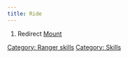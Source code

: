 ```yaml
---
title: Ride
---
```


1.  Redirect [Mount](Mount "wikilink")

[Category: Ranger skills](Category:_Ranger_skills "wikilink") [Category:
Skills](Category:_Skills "wikilink")
